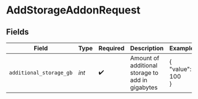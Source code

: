 # AddStorageAddonRequest


## Fields

| Field                                            | Type                                             | Required                                         | Description                                      | Example                                          |
| ------------------------------------------------ | ------------------------------------------------ | ------------------------------------------------ | ------------------------------------------------ | ------------------------------------------------ |
| `additional_storage_gb`                          | *int*                                            | :heavy_check_mark:                               | Amount of additional storage to add in gigabytes | {<br/>"value": 100<br/>}                         |